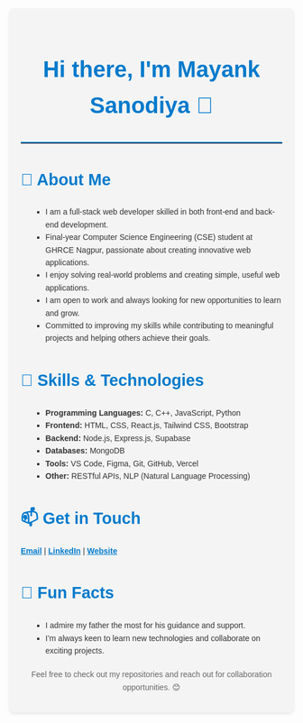 <section style="font-family: Arial, sans-serif; line-height: 1.6; padding: 20px; background-color: #f4f4f4; color: #333; max-width: 800px; margin: auto; border-radius: 8px; box-shadow: 0 2px 5px rgba(0, 0, 0, 0.1);">
  <h1 style="font-size: 2.5rem; color: #007acc; text-align: center;">Hi there, I'm Mayank Sanodiya 👋</h1>
  
  <hr style="margin: 20px 0; border: none; border-top: 2px solid #007acc;">
   <h2 style="color: #007acc; font-size: 1.8rem;">🚀 About Me</h2>
  <ul style="list-style-type: square; margin-left: 20px;">
    <li>I am a full-stack web developer skilled in both front-end and back-end development.</li>
    <li>Final-year Computer Science Engineering (CSE) student at GHRCE Nagpur, passionate about creating innovative web applications.</li>
    <li>I enjoy solving real-world problems and creating simple, useful web applications.</li>
    <li>I am open to work and always looking for new opportunities to learn and grow.</li>
    <li>Committed to improving my skills while contributing to meaningful projects and helping others achieve their goals.</li>
  </ul>

  <h2 style="color: #007acc; font-size: 1.8rem;">💼 Skills & Technologies</h2>
  <ul style="list-style-type: square; margin-left: 20px;">
    <li><strong>Programming Languages:</strong> C, C++, JavaScript, Python</li>
  <li><strong>Frontend:</strong> HTML, CSS, React.js, Tailwind CSS, Bootstrap</li>
  <li><strong>Backend:</strong> Node.js, Express.js, Supabase</li>
  <li><strong>Databases:</strong> MongoDB</li>
  <li><strong>Tools:</strong> VS Code, Figma, Git, GitHub, Vercel</li>
  <li><strong>Other:</strong> RESTful APIs, NLP (Natural Language Processing)</li>
  </ul>

  <h2 style="color: #007acc; font-size: 1.8rem;">📫 Get in Touch</h2>
<p>
  <strong><a href="mailto:mayanksanodiya07@gmail.com" style="color: #007acc;">Email</a></strong> |  
  <strong><a href="https://www.linkedin.com/in/mayank-sanodiya-58310322a" target="_blank" style="color: #007acc;">LinkedIn</a></strong> |
  <strong><a href="https://mayanksanodiya.vercel.app/" target="_blank" style="color: #007acc;">Website</a></strong> 
</p>

  <h2 style="color: #007acc; font-size: 1.8rem;">🌱 Fun Facts</h2>
  <ul style="list-style-type: square; margin-left: 20px;">
    <li>I admire my father the most for his guidance and support.</li>
    <li>I’m always keen to learn new technologies and collaborate on exciting projects.</li>
  </ul>

  <p style="text-align: center; margin-top: 20px; color: #666;">Feel free to check out my repositories and reach out for collaboration opportunities. 😊</p>
</section>
